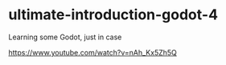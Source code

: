 # ultimate-introduction-godot-4
Learning some Godot, just in case

https://www.youtube.com/watch?v=nAh_Kx5Zh5Q
